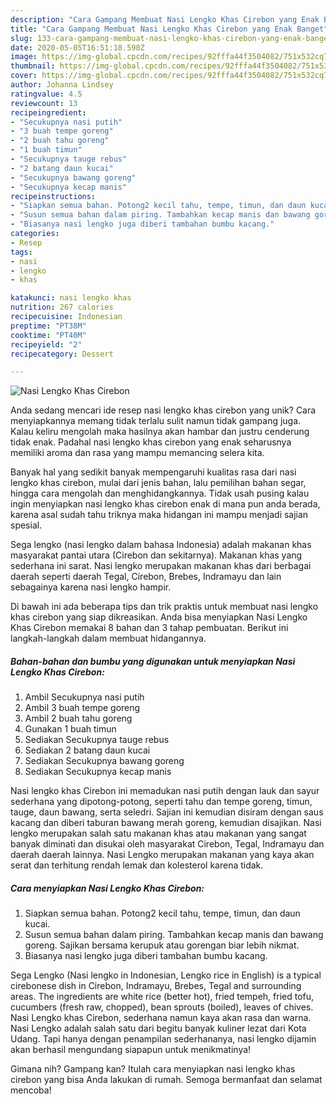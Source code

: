 ```yaml
---
description: "Cara Gampang Membuat Nasi Lengko Khas Cirebon yang Enak Banget"
title: "Cara Gampang Membuat Nasi Lengko Khas Cirebon yang Enak Banget"
slug: 133-cara-gampang-membuat-nasi-lengko-khas-cirebon-yang-enak-banget
date: 2020-05-05T16:51:18.590Z
image: https://img-global.cpcdn.com/recipes/92fffa44f3504082/751x532cq70/nasi-lengko-khas-cirebon-foto-resep-utama.jpg
thumbnail: https://img-global.cpcdn.com/recipes/92fffa44f3504082/751x532cq70/nasi-lengko-khas-cirebon-foto-resep-utama.jpg
cover: https://img-global.cpcdn.com/recipes/92fffa44f3504082/751x532cq70/nasi-lengko-khas-cirebon-foto-resep-utama.jpg
author: Johanna Lindsey
ratingvalue: 4.5
reviewcount: 13
recipeingredient:
- "Secukupnya nasi putih"
- "3 buah tempe goreng"
- "2 buah tahu goreng"
- "1 buah timun"
- "Secukupnya tauge rebus"
- "2 batang daun kucai"
- "Secukupnya bawang goreng"
- "Secukupnya kecap manis"
recipeinstructions:
- "Siapkan semua bahan. Potong2 kecil tahu, tempe, timun, dan daun kucai."
- "Susun semua bahan dalam piring. Tambahkan kecap manis dan bawang goreng. Sajikan bersama kerupuk atau gorengan biar lebih nikmat."
- "Biasanya nasi lengko juga diberi tambahan bumbu kacang."
categories:
- Resep
tags:
- nasi
- lengko
- khas

katakunci: nasi lengko khas 
nutrition: 267 calories
recipecuisine: Indonesian
preptime: "PT38M"
cooktime: "PT40M"
recipeyield: "2"
recipecategory: Dessert

---
```



![Nasi Lengko Khas Cirebon](https://img-global.cpcdn.com/recipes/92fffa44f3504082/751x532cq70/nasi-lengko-khas-cirebon-foto-resep-utama.jpg)

Anda sedang mencari ide resep nasi lengko khas cirebon yang unik? Cara menyiapkannya memang tidak terlalu sulit namun tidak gampang juga. Kalau keliru mengolah maka hasilnya akan hambar dan justru cenderung tidak enak. Padahal nasi lengko khas cirebon yang enak seharusnya memiliki aroma dan rasa yang mampu memancing selera kita.

Banyak hal yang sedikit banyak mempengaruhi kualitas rasa dari nasi lengko khas cirebon, mulai dari jenis bahan, lalu pemilihan bahan segar, hingga cara mengolah dan menghidangkannya. Tidak usah pusing kalau ingin menyiapkan nasi lengko khas cirebon enak di mana pun anda berada, karena asal sudah tahu triknya maka hidangan ini mampu menjadi sajian spesial.

Sega lengko (nasi lengko dalam bahasa Indonesia) adalah makanan khas masyarakat pantai utara (Cirebon dan sekitarnya). Makanan khas yang sederhana ini sarat. Nasi lengko merupakan makanan khas dari berbagai daerah seperti daerah Tegal, Cirebon, Brebes, Indramayu dan lain sebagainya karena nasi lengko hampir.


Di bawah ini ada beberapa tips dan trik praktis untuk membuat nasi lengko khas cirebon yang siap dikreasikan. Anda bisa menyiapkan Nasi Lengko Khas Cirebon memakai 8 bahan dan 3 tahap pembuatan. Berikut ini langkah-langkah dalam membuat hidangannya.

<!--inarticleads1-->

##### Bahan-bahan dan bumbu yang digunakan untuk menyiapkan Nasi Lengko Khas Cirebon:

1. Ambil Secukupnya nasi putih
1. Ambil 3 buah tempe goreng
1. Ambil 2 buah tahu goreng
1. Gunakan 1 buah timun
1. Sediakan Secukupnya tauge rebus
1. Sediakan 2 batang daun kucai
1. Sediakan Secukupnya bawang goreng
1. Sediakan Secukupnya kecap manis


Nasi lengko khas Cirebon ini memadukan nasi putih dengan lauk dan sayur sederhana yang dipotong-potong, seperti tahu dan tempe goreng, timun, tauge, daun bawang, serta seledri. Sajian ini kemudian disiram dengan saus kacang dan diberi taburan bawang merah goreng, kemudian disajikan. Nasi lengko merupakan salah satu makanan khas atau makanan yang sangat banyak diminati dan disukai oleh masyarakat Cirebon, Tegal, Indramayu dan daerah daerah lainnya. Nasi Lengko merupakan makanan yang kaya akan serat dan terhitung rendah lemak dan kolesterol karena tidak. 

<!--inarticleads2-->

##### Cara menyiapkan Nasi Lengko Khas Cirebon:

1. Siapkan semua bahan. Potong2 kecil tahu, tempe, timun, dan daun kucai.
1. Susun semua bahan dalam piring. Tambahkan kecap manis dan bawang goreng. Sajikan bersama kerupuk atau gorengan biar lebih nikmat.
1. Biasanya nasi lengko juga diberi tambahan bumbu kacang.


Sega Lengko (Nasi lengko in Indonesian, Lengko rice in English) is a typical cirebonese dish in Cirebon, Indramayu, Brebes, Tegal and surrounding areas. The ingredients are white rice (better hot), fried tempeh, fried tofu, cucumbers (fresh raw, chopped), bean sprouts (boiled), leaves of chives. Nasi Lengko khas Cirebon, sederhana namun kaya akan rasa dan warna. Nasi Lengko adalah salah satu dari begitu banyak kuliner lezat dari Kota Udang. Tapi hanya dengan penampilan sederhananya, nasi lengko dijamin akan berhasil mengundang siapapun untuk menikmatinya! 

Gimana nih? Gampang kan? Itulah cara menyiapkan nasi lengko khas cirebon yang bisa Anda lakukan di rumah. Semoga bermanfaat dan selamat mencoba!
